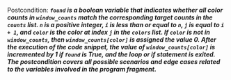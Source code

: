 Postcondition: ***`found` is a boolean variable that indicates whether all color counts in `window_counts` match the corresponding target counts in the `counts` list. `n` is a positive integer, `i` is less than or equal to `n`, `j` is equal to `i + 1`, and `color` is the color at index `j` in the `colors` list. If `color` is not in `window_counts`, then `window_counts[color]` is assigned the value 0. After the execution of the code snippet, the value of `window_counts[color]` is incremented by 1 if `found` is True, and the loop or if statement is exited. The postcondition covers all possible scenarios and edge cases related to the variables involved in the program fragment.***